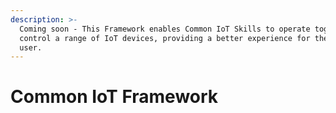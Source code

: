 ```yaml
---
description: >-
  Coming soon - This Framework enables Common IoT Skills to operate together to
  control a range of IoT devices, providing a better experience for the end
  user.
---
```


# Common IoT Framework

